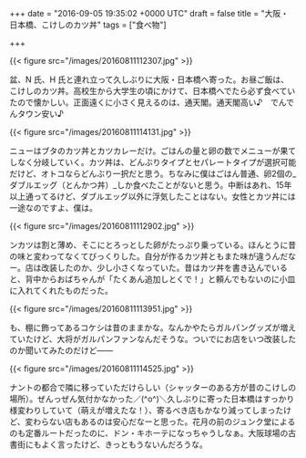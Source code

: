 
+++
date = "2016-09-05 19:35:02 +0000 UTC"
draft = false
title = "大阪・日本橋、こけしのカツ丼"
tags = ["食べ物"]

+++


{{< figure src="/images/20160811112307.jpg"  >}}

盆、N 氏、H 氏と連れ立って久しぶりに大阪・日本橋へ寄った。お昼ご飯は、こけしのカツ丼。高校生から大学生の頃にかけて、日本橋へでたら必ず食べていたので懐かしい。正面遠くに小さく見えるのは、通天閣。通天閣高い♪　でんでんタウン安い♪

{{< figure src="/images/20160811114131.jpg"  >}}

ニューはブタのカツ丼とカツカレーだけ。ごはんの量と卵の数でメニューが果てしなく分岐していく。カツ丼は、どんぶりタイプとセパレートタイプが選択可能だけど、オトコならどんぶり一択だと思う。ちなみに僕はごはん普通、卵2個の_ダブルエッグ（とんかつ丼）_しか食べたことがないと思う。中断はあれ、15年以上通ってるけど、ダブルエッグ以外に浮気したことはない。女性とカツ丼には一途なのですよ、僕は。

{{< figure src="/images/20160811112902.jpg"  >}}

ンカツは割と薄め、そこにとろっとした卵がたっぷり乗っている。ほんとうに昔の味と変わってなくてびっくりした。自分が作るカツ丼ともまた味が違うんだなー。店は改装したのか、少し小さくなっていた。昔はカツ丼を書き込んでいると、背中からおばちゃんが「たくあん追加しとくで！」と頼んでもないのに小皿に入れてくれたものだった。

{{< figure src="/images/20160811113951.jpg"  >}}

も、棚に飾ってあるコケシは昔のままかな。なんかやたらガルパングッズが増えていたけど、大将がガルパンファンなんだそうな。ついでにお店をいつ改装したのか聞いてみたのだけど――

{{< figure src="/images/20160811114525.jpg"  >}}

ナントの都合で隣に移っていただけらしい（シャッターのある方が昔のこけしの場所）。ぜんっぜん気付かなかった／(^o^)＼久しぶりに寄った日本橋はすっかり様変わりしていて（萌えが増えたな！）、寄るべき店もかなり減ってしまったけど、変わらない店もあるのは安心だなーと思った。花月の前のジュンク堂によるのも定番ルートだったのに、ドン・キホーテになっちゃうしなぁ。大阪球場の古書街にもよく言ったけど、きっともうないんだろうな。


